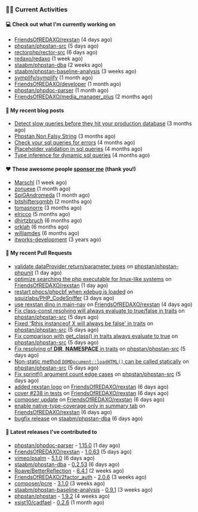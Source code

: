 ### 👨‍💻 Current Activities


#### 💻 Check out what I'm currently working on

- [FriendsOfREDAXO/rexstan](https://github.com/FriendsOfREDAXO/rexstan) (4 days ago)
- [phpstan/phpstan-src](https://github.com/phpstan/phpstan-src) (5 days ago)
- [rectorphp/rector-src](https://github.com/rectorphp/rector-src) (6 days ago)
- [redaxo/redaxo](https://github.com/redaxo/redaxo) (1 week ago)
- [staabm/phpstan-dba](https://github.com/staabm/phpstan-dba) (2 weeks ago)
- [staabm/phpstan-baseline-analysis](https://github.com/staabm/phpstan-baseline-analysis) (3 weeks ago)
- [symplify/symplify](https://github.com/symplify/symplify) (1 month ago)
- [FriendsOfREDAXO/developer](https://github.com/FriendsOfREDAXO/developer) (1 month ago)
- [phpstan/phpdoc-parser](https://github.com/phpstan/phpdoc-parser) (1 month ago)
- [FriendsOfREDAXO/media_manager_plus](https://github.com/FriendsOfREDAXO/media_manager_plus) (2 months ago)


#### 📜 My recent blog posts

- [Detect slow queries before they hit your production database](https://staabm.github.io/2022/08/16/phpstan-dba-query-plan-analysis.html) (3 months ago)
- [Phpstan Non Falsy String](https://staabm.github.io/2022/08/11/phpstan-non-falsy-string.html) (3 months ago)
- [Check your sql queries for errors](https://staabm.github.io/2022/08/05/phpstan-dba-syntax-error-detection.html) (4 months ago)
- [Placeholder validation in sql queries](https://staabm.github.io/2022/07/30/phpstan-dba-placeholder-validation.html) (4 months ago)
- [Type inference for dynamic sql queries](https://staabm.github.io/2022/07/23/phpstan-dba-inference-placeholder.html) (4 months ago)


#### ❤️ These awesome people [sponsor me](https://github.com/sponsors/staabm) (thank you!)

- [Marschl](https://github.com/Marschl) (1 week ago)
- [zonuexe](https://github.com/zonuexe) (1 month ago)
- [SpiGAndromeda](https://github.com/SpiGAndromeda) (1 month ago)
- [bitshiftersgmbh](https://github.com/bitshiftersgmbh) (2 months ago)
- [tomasnorre](https://github.com/tomasnorre) (3 months ago)
- [elricco](https://github.com/elricco) (5 months ago)
- [dhirtzbruch](https://github.com/dhirtzbruch) (6 months ago)
- [orklah](https://github.com/orklah) (6 months ago)
- [williamdes](https://github.com/williamdes) (6 months ago)
- [itworks-development](https://github.com/itworks-development) (3 years ago)


#### 🔨 My recent Pull Requests

- [validate dataProvider return/parameter types](https://github.com/phpstan/phpstan-phpunit/pull/152) on [phpstan/phpstan-phpunit](https://github.com/phpstan/phpstan-phpunit) (1 day ago)
- [optimize searching the php executable for linux-like systems](https://github.com/FriendsOfREDAXO/rexstan/pull/251) on [FriendsOfREDAXO/rexstan](https://github.com/FriendsOfREDAXO/rexstan) (1 day ago)
- [restart phpcs/phpcbf when xdebug is loaded](https://github.com/squizlabs/PHP_CodeSniffer/pull/3724) on [squizlabs/PHP_CodeSniffer](https://github.com/squizlabs/PHP_CodeSniffer) (3 days ago)
- [use rexstan dino in main-nav](https://github.com/FriendsOfREDAXO/rexstan/pull/247) on [FriendsOfREDAXO/rexstan](https://github.com/FriendsOfREDAXO/rexstan) (4 days ago)
- [Fix class-const resolving will always evaluate to true/false in traits](https://github.com/phpstan/phpstan-src/pull/2046) on [phpstan/phpstan-src](https://github.com/phpstan/phpstan-src) (5 days ago)
- [Fixed &#39;$this instanceof X will always be false&#39; in traits](https://github.com/phpstan/phpstan-src/pull/2045) on [phpstan/phpstan-src](https://github.com/phpstan/phpstan-src) (5 days ago)
- [Fix comparison with get_class() in traits always evaluate to true](https://github.com/phpstan/phpstan-src/pull/2044) on [phpstan/phpstan-src](https://github.com/phpstan/phpstan-src) (5 days ago)
- [Fix resolving of __DIR__, __NAMESPACE__ in traits](https://github.com/phpstan/phpstan-src/pull/2043) on [phpstan/phpstan-src](https://github.com/phpstan/phpstan-src) (5 days ago)
- [Non-static method `DOMDocument::loadHTML()` can be called statically](https://github.com/phpstan/phpstan-src/pull/2042) on [phpstan/phpstan-src](https://github.com/phpstan/phpstan-src) (5 days ago)
- [Fix sprintf() argument count edge cases](https://github.com/phpstan/phpstan-src/pull/2041) on [phpstan/phpstan-src](https://github.com/phpstan/phpstan-src) (5 days ago)
- [added rexstan logo](https://github.com/FriendsOfREDAXO/rexstan/pull/243) on [FriendsOfREDAXO/rexstan](https://github.com/FriendsOfREDAXO/rexstan) (6 days ago)
- [cover #238 in tests](https://github.com/FriendsOfREDAXO/rexstan/pull/242) on [FriendsOfREDAXO/rexstan](https://github.com/FriendsOfREDAXO/rexstan) (6 days ago)
- [composer update](https://github.com/FriendsOfREDAXO/rexstan/pull/241) on [FriendsOfREDAXO/rexstan](https://github.com/FriendsOfREDAXO/rexstan) (6 days ago)
- [enable native-type-coverage only in summary tab](https://github.com/FriendsOfREDAXO/rexstan/pull/239) on [FriendsOfREDAXO/rexstan](https://github.com/FriendsOfREDAXO/rexstan) (6 days ago)
- [bugfix release](https://github.com/staabm/phpstan-dba/pull/484) on [staabm/phpstan-dba](https://github.com/staabm/phpstan-dba) (6 days ago)


#### 🔭 Latest releases I've contributed to

- [phpstan/phpdoc-parser](https://github.com/phpstan/phpdoc-parser) - [1.15.0](https://github.com/phpstan/phpdoc-parser/releases/tag/1.15.0) (1 day ago)
- [FriendsOfREDAXO/rexstan](https://github.com/FriendsOfREDAXO/rexstan) - [1.0.63](https://github.com/FriendsOfREDAXO/rexstan/releases/tag/1.0.63) (5 days ago)
- [vimeo/psalm](https://github.com/vimeo/psalm) - [5.1.0](https://github.com/vimeo/psalm/releases/tag/5.1.0) (6 days ago)
- [staabm/phpstan-dba](https://github.com/staabm/phpstan-dba) - [0.2.53](https://github.com/staabm/phpstan-dba/releases/tag/0.2.53) (6 days ago)
- [Roave/BetterReflection](https://github.com/Roave/BetterReflection) - [6.4.1](https://github.com/Roave/BetterReflection/releases/tag/6.4.1) (2 weeks ago)
- [FriendsOfREDAXO/2factor_auth](https://github.com/FriendsOfREDAXO/2factor_auth) - [2.0.6](https://github.com/FriendsOfREDAXO/2factor_auth/releases/tag/2.0.6) (3 weeks ago)
- [composer/pcre](https://github.com/composer/pcre) - [3.1.0](https://github.com/composer/pcre/releases/tag/3.1.0) (3 weeks ago)
- [staabm/phpstan-baseline-analysis](https://github.com/staabm/phpstan-baseline-analysis) - [0.9.1](https://github.com/staabm/phpstan-baseline-analysis/releases/tag/0.9.1) (3 weeks ago)
- [phpstan/phpstan](https://github.com/phpstan/phpstan) - [1.9.2](https://github.com/phpstan/phpstan/releases/tag/1.9.2) (4 weeks ago)
- [xsist10/cadfael](https://github.com/xsist10/cadfael) - [0.2.6](https://github.com/xsist10/cadfael/releases/tag/0.2.6) (1 month ago)
